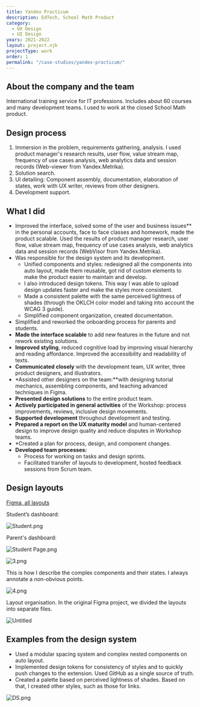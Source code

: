 ```yaml
---
title: Yandex Practicum
description: EdTech, School Math Product
category:
  - UX Design
  - UI Design
years: 2021-2022
layout: project.njk
projectType: work
order: 1
permalink: "/case-studies/yandex-practicum/"
---
```


## About the company and the team

International training service for IT professions. Includes about 60 courses and many development teams. I used to work at the closed School Math product.

## Design process

1. Immersion in the problem, requirements gathering, analysis.
   I used product manager's research results, user flow, value stream map, frequency of use cases analysis, web analytics data and session records (Web-viewer from Yandex.Metrika).
2. Solution search.
3. UI detailing:
   Component assembly, documentation, elaboration of states, work with UX writer, reviews from other designers.
4. Development support.

## What I did

- Improved the interface, solved some of the user and business issues** in the personal accounts, face to face classes and homework, made the product scalable. Used the results of product manager research, user flow, value stream map, frequency of use cases analysis, web analytics data and session records (WebVisor from Yandex.Metrika).
- Was responsible for the design system and its development.
	- Unified components and styles: redesigned all the components into auto layout, made them reusable, got rid of custom elements to make the product easier to maintain and develop.
	- I also introduced design tokens. This way I was able to upload design updates faster and make the styles more consistent.
	- Made a consistent palette with the same perceived lightness of shades (through the OKLCH color model and taking into account the WCAG 3 guide).
	- Simplified component organization, created documentation.
- Simplified and reworked the onboarding process for parents and students.
- **Made the interface scalable** to add new features in the future and not rework existing solutions.
- **Improved styling**, reduced cognitive load by improving visual hierarchy and reading affordance. Improved the accessibility and readability of texts.
- **Communicated closely** with the development team, UX writer, three product designers, and illustrators.
- *Assisted other designers on the team:**with designing tutorial mechanics, assembling components, and teaching advanced techniques in Figma.
- **Presented design solutions** to the entire product team.
- **Actively participated in general activities** of the Workshop: process improvements, reviews, inclusive design movements.
- **Supported development** throughout development and testing.
- **Prepared a report on the UX maturity model** and human-centered design to improve design quality and reduce disputes in Workshop teams.
- *Created a plan for process, design, and component changes.
- **Developed team processes:**
	- Process for working on tasks and design sprints.
	- Facilitated transfer of layouts to development, hosted feedback sessions from Scrum team.

## Design layouts

[Figma, all layouts](https://www.figma.com/file/koqbtwzgUyo1IAzoFajOwZ/School-Math-v2.1?node-id=0%3A1)

Student’s dashboard:

![Student.png](images/Student.png)

Parent's dashboard:

![Student Page.png](images/Student_Page.png)

![3.png](images/3.png)

This is how I describe the complex components and their states. I always annotate a non-obvious points.

![4.png](images/4.png)

Layout organisation. In the original Figma project, we divided the layouts into separate files.

![Untitled](images/Untitled.png)

## Examples from the design system

- Used a modular spacing system and complex nested components on auto layout.
- Implemented design tokens for consistency of styles and to quickly push changes to the extension. Used GitHub as a single source of truth.
- Created a palette based on perceived lightness of shades. Based on that, I created other styles, such as those for links.

![DS.png](images/DS.png)